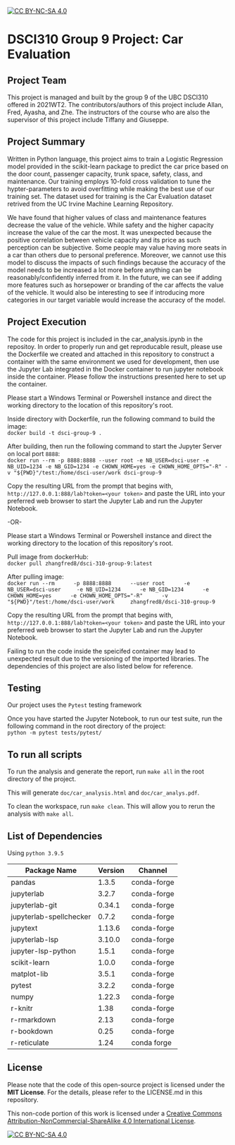 [![CC BY-NC-SA 4.0][cc-by-nc-sa-shield]][cc-by-nc-sa]

# DSCI310 Group 9 Project: Car Evaluation

## Project Team
This project is managed and built by the group 9 of the UBC DSCI310 offered in 2021WT2. The contributors/authors of this project include Allan, Fred, Ayasha, and Zhe. The instructors of the course who are also the supervisor of this project include Tiffany and Giuseppe.

## Project Summary
Written in Python language, this project aims to train a Logistic Regression model provided in the scikit-learn package to predict the car price based on the door count, passenger capacity, trunk space, safety, class, and maintenance. Our training employs 10-fold cross validation to tune the hypter-parameters to avoid overfitting while making the best use of our training set. The dataset used for training is the Car Evaluation dataset retrived from the UC Irvine Machine Learning Repository. 

We have found that higher values of class and maintenance features decrease the value of the vehicle. While safety and the higher capacity increase the value of the car the most. It was unexpected because the positive correlation between vehicle capacity and its price as such perception can be subjective. Some people may value having more seats in a car than others due to personal preference. Moreover, we cannot use this model to discuss 
the impacts of such findings because the accuracy of the model needs to be increased a lot more before anything can be reasonably/confidently inferred 
from it. In the future, we can see if adding more features such as horsepower or branding of the car affects the value of the vehicle. It would also be 
interesting to see if introducing more categories in our target variable would increase the accuracy of the model.

## Project Execution
The code for this project is included in the car_analysis.ipynb in the repositoy. In order to properly run and get reproducable result, please use the Dockerfile we created and attached in this repository to construct a container with the same environment we used for development, then use the Jupyter Lab integrated in the Docker container to run jupyter notebook inside the container. Please follow the instructions presented here to set up the container.

Please start a Windows Terminal or Powershell instance and direct the working directory to the location of this repository's root.

Inside directory with Dockerfile, run the following command to build the image:  
`docker build -t dsci-group-9 .`  

After building, then run the following command to start the Jupyter Server on local port `8888`:  
`docker run --rm -p 8888:8888 --user root -e NB_USER=dsci-user -e NB_UID=1234 -e NB_GID=1234 -e CHOWN_HOME=yes -e CHOWN_HOME_OPTS="-R" -v "${PWD}"/test:/home/dsci-user/work dsci-group-9`

Copy the resulting URL from the prompt that begins with,
`http://127.0.0.1:888/lab?token=<your token>`
and paste the URL into your preferred web browser to start the Jupyter Lab and run the Jupyter Notebook.

-OR-  

Please start a Windows Terminal or Powershell instance and direct the working directory to the location of this repository's root.

Pull image from dockerHub:  
`docker pull zhangfred8/dsci-310-group-9:latest`  

After pulling image:  
`docker run --rm      -p 8888:8888      --user root      -e NB_USER=dsci-user     -e NB_UID=1234      -e NB_GID=1234      -e CHOWN_HOME=yes      -e CHOWN_HOME_OPTS="-R"      -v "${PWD}"/test:/home/dsci-user/work     zhangfred8/dsci-310-group-9`

Copy the resulting URL from the prompt that begins with,
`http://127.0.0.1:888/lab?token=<your token>`
and paste the URL into your preferred web browser to start the Jupyter Lab and run the Jupyter Notebook.


Failing to run the code inside the speicifed container may lead to unexpected result due to the versioning of the imported libraries. The dependencies of this project are also listed below for reference. 

## Testing
Our project uses the `Pytest` testing framework

Once you have started the Jupyter Notebook, to run our test suite, 
run the following command in the root directory of the project:  
`python -m pytest tests/pytest/`

## To run all scripts
To run the analysis and generate the report, run `make all` in the root directory of the project.

This will generate `doc/car_analysis.html` and `doc/car_analys.pdf`.

To clean the workspace, run `make clean`. This will allow you to rerun the analysis with `make all`.

## List of Dependencies
Using `python 3.9.5`

Package Name              | Version     | Channel
--------------------------|-------------|----------
pandas                    | 1.3.5       | conda-forge
jupyterlab                | 3.2.7       | conda-forge
jupyterlab-git            | 0.34.1      | conda-forge
jupyterlab-spellchecker   | 0.7.2       | conda-forge
jupytext                  | 1.13.6      | conda-forge
jupyterlab-lsp            | 3.10.0      | conda-forge
jupyter-lsp-python        | 1.5.1       | conda-forge
scikit-learn              | 1.0.0       | conda-forge
matplot-lib               | 3.5.1       | conda-forge
pytest                    | 3.2.2       | conda-forge
numpy                     | 1.22.3      | conda-forge
r-knitr                   | 1.38        | conda-forge
r-rmarkdown               | 2.13        | conda-forge
r-bookdown                | 0.25        | conda-forge
r-reticulate              | 1.24        | conda forge

## License
Please note that the code of this open-source project is licensed under the **MIT License**. For the details, please refer to the LICENSE.md in this repository.

This non-code portion of this work is licensed under a
[Creative Commons Attribution-NonCommercial-ShareAlike 4.0 International License][cc-by-nc-sa].

[![CC BY-NC-SA 4.0][cc-by-nc-sa-image]][cc-by-nc-sa]

[cc-by-nc-sa]: http://creativecommons.org/licenses/by-nc-sa/4.0/
[cc-by-nc-sa-image]: https://licensebuttons.net/l/by-nc-sa/4.0/88x31.png
[cc-by-nc-sa-shield]: https://img.shields.io/badge/License-CC%20BY--NC--SA%204.0-lightgrey.svg


